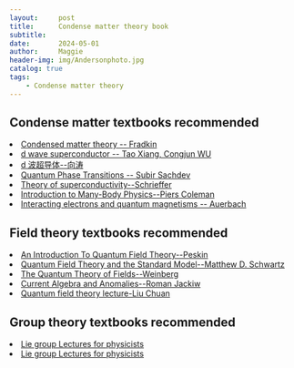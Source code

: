 ```yaml
---
layout:     post
title:      Condense matter theory book
subtitle:   
date:       2024-05-01
author:     Maggie
header-img: img/Andersonphoto.jpg
catalog: true
tags:
    - Condense matter theory
---
```



## Condense matter textbooks recommended 

<li><a href="https://www.cambridge.org/core/books/field-theories-of-condensed-matter-physics/EABECB65A0F4F9289B2737A6DD3E6C0D"> 
Condensed matter theory -- Fradkin
</a></li>


<li><a href="https://maggiexheuw.github.io/pdf/tao.pdf">
d wave superconductor -- Tao Xiang, Congjun WU 
</a></li>

<li><a href="https://maggiexheuw.github.io/pdf/tao2.pdf">
d 波超导体--向涛
</a></li>



<li><a href="https://www.cambridge.org/core/books/quantum-phase-transitions/33C1C81500346005E54C1DE4223E5562"> 
Quantum Phase Transitions -- Subir Sachdev
</a></li>


<li>
<a href="https://maggiexheuw.github.io/pdf/schrieffer.pdf">
Theory of superconductivity--Schrieffer 
</a></li>


<li>
<a href="https://www.cambridge.org/core/books/introduction-to-manybody-physics/B7598FC1FCEE0285F5EC767E835854C8">
Introduction to Many-Body Physics--Piers Coleman
</a></li>


<li><a href="https://maggiexheuw.github.io/pdf/auerbach.pdf">
Interacting electrons and quantum magnetisms -- Auerbach
</a></li>



## Field theory textbooks recommended 

<li>
<a href="https://www.taylorfrancis.com/books/mono/10.1201/9780429503559/introduction-quantum-field-theory-michael-peskin">
An Introduction To Quantum Field Theory--Peskin
</a></li>


<li>
<a href="https://maggiexheuw.github.io/pdf/Quantum Field Theory and the Standard Model (Schwartz M.D.) (Z-Library).pdf">
Quantum Field Theory and the Standard Model--Matthew D. Schwartz
</a></li>


<li>
<a href="https://www.cambridge.org/core/books/quantum-theory-of-fields/22986119910BF6A2EFE42684801A3BDF">
The Quantum Theory of Fields--Weinberg
</a></li>


<li>
<a href="https://www.worldscientific.com/worldscibooks/10.1142/0131#t=aboutBook">
Current Algebra and Anomalies--Roman Jackiw
</a></li>



<li>
<a href="https://maggiexheuw.github.io/pdf/lectureqft.pdf">
Quantum field theory lecture-Liu Chuan
</a></li>



## Group theory textbooks recommended 

<li>
<a href="https://maggiexheuw.github.io/pdf/(Lecture Notes in Physics) Francesco Iachello - Lie Algebras and Applications-Springer (2010).pdf">
Lie group Lectures for physicists
</a></li>


<li>
<a href="https://maggiexheuw.github.io/pdf/Brian G. Wybourne - Classical Groups for Physicists-John Wiley & Sons Inc (1974).djvu">
Lie group Lectures for physicists
</a></li>